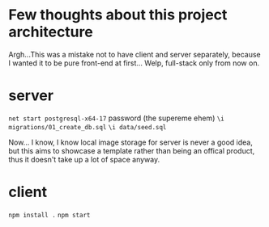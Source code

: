 # Few thoughts about this project architecture
Argh...This was a mistake not to have client and server 
separately, because I wanted it to be pure front-end at 
first... Welp, full-stack only from now on.

# server
`net start postgresql-x64-17`
password (the supereme ehem)
`\i migrations/01_create_db.sql`
`\i data/seed.sql`

Now... I know, I know local image storage for server is 
never a good idea, but this aims to showcase a template 
rather than being an offical product, thus it doesn't 
take up a lot of space anyway. 

# client
`npm install .`
`npm start`


